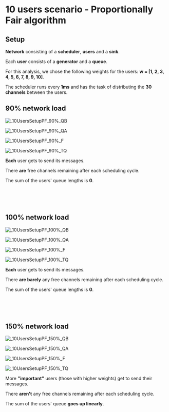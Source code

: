 # 10 users scenario - Proportionally Fair algorithm

## Setup

**Network** consisting of a **scheduler**, **users** and a **sink**.

Each **user** consists of a **generator** and a **queue**.
  
For this analysis, we chose the following weights for the users: **w = [1, 2, 3, 4, 5, 6, 7, 8, 9, 10]**.

The scheduler runs every **1ms** and has the task of distributing the **30 channels** between the users. 

## 90% network load

![_10UsersSetupPF_90%_QB](./Network%20load%2090%25/_10UsersSetupPF_90%25_QB.svg)

![_10UsersSetupPF_90%_QA](./Network%20load%2090%25/_10UsersSetupPF_90%25_QA.svg)

![_10UsersSetupPF_90%_F](./Network%20load%2090%25/_10UsersSetupPF_90%25_F.svg)

![_10UsersSetupPF_90%_TQ](./Network%20load%2090%25/_10UsersSetupPF_90%25_TQ.svg)

**Each** user gets to send its messages. 

There **are** free channels remaining after each scheduling cycle. 

The sum of the users' queue lengths is **0**.

<br/>
<br/>
<br/>

## 100% network load

![_10UsersSetupPF_100%_QB](./Network%20load%20100%25/_10UsersSetupPF_100%25_QB.svg)

![_10UsersSetupPF_100%_QA](./Network%20load%20100%25/_10UsersSetupPF_100%25_QA.svg)

![_10UsersSetupPF_100%_F](./Network%20load%20100%25/_10UsersSetupPF_100%25_F.svg)

![_10UsersSetupPF_100%_TQ](./Network%20load%20100%25/_10UsersSetupPF_100%25_TQ.svg)

**Each** user gets to send its messages. 

There **are barely** any free channels remaining after each scheduling cycle. 

The sum of the users' queue lengths is **0**.

<br/>
<br/>
<br/>

## 150% network load

![_10UsersSetupPF_150%_QB](./Network%20load%20150%25/_10UsersSetupPF_150%25_QB.svg)

![_10UsersSetupPF_150%_QA](./Network%20load%20150%25/_10UsersSetupPF_150%25_QA.svg)

![_10UsersSetupPF_150%_F](./Network%20load%20150%25/_10UsersSetupPF_150%25_F.svg)

![_10UsersSetupPF_150%_TQ](./Network%20load%20150%25/_10UsersSetupPF_150%25_TQ.svg)

More **"important"** users (those with higher weights) get to send their messages. 

There **aren't** any free channels remaining after each scheduling cycle. 

The sum of the users' queue **goes up linearly**.

<br/>
<br/>
<br/>